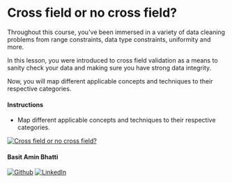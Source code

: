 # Cross field or no cross field?
Throughout this course, you've been immersed in a variety of data cleaning problems from range constraints, data type constraints, uniformity and more.

In this lesson, you were introduced to cross field validation as a means to sanity check your data and making sure you have strong data integrity.

Now, you will map different applicable concepts and techniques to their respective categories.

#### Instructions
- Map different applicable concepts and techniques to their respective categories.

[![Cross field or no cross field?](https://i.imgur.com/mxvPzy0.png "Cross field or no cross field?")](https://github.com/basitaminbhatti)

#### Basit Amin Bhatti
[![Github](https://img.icons8.com/ios-filled/30/000000/github.png "Github")](https://github.com/basitaminbhatti "Github")
[![LinkedIn](https://img.icons8.com/ios-glyphs/30/000000/linkedin.png "LinkedIn")](https://www.linkedin.com/in/basitaminbhatti/ "LinkedIn")